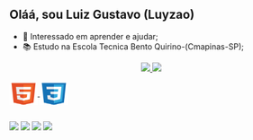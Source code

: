 ## Oláá, sou Luiz Gustavo (Luyzao)

- 👀 Interessado em aprender e ajudar;
- 📚 Estudo na Escola Tecnica Bento Quirino-(Cmapinas-SP);

<div align="center">
  <a href="https://github.com/Luyzao">
  <img height="150em" src="https://github-readme-stats.vercel.app/api?username=luyzao&show_icons=true&theme=midnight-purple&include_all_commits=true&count_private=true"/>
  <img height="150em" src="https://github-readme-stats.vercel.app/api/top-langs?username=luyzao&theme=midnight-purple&hide_border=true&layout=compact&langs_count=7"/>
</div>
  
 <div style="display: incline_block"><br>
  
    
<img align="center" alt="Rafa-HTML" height="40" width="50" src="https://raw.githubusercontent.com/devicons/devicon/master/icons/html5/html5-original.svg">
  <img align="center" alt="Rafa-CSS" height="40" width="50" src="https://raw.githubusercontent.com/devicons/devicon/master/icons/css3/css3-original.svg">
    
          
  </div>
  
  
  ##
<div> 
  <a href="https://instagram.com/Luyzaohp" target="_blank"><img src="https://img.shields.io/badge/-Instagram-%23E4405F?style=for-the-badge&logo=instagram&logoColor=white" target="_blank"></a>
 	<a href="https://www.twitch.tv/preajoga" target="_blank"><img src="https://img.shields.io/badge/Twitch-9146FF?style=for-the-badge&logo=twitch&logoColor=white" target="_blank"></a>
  <a href = "mailto:jhhhhhhh58@gmail.com"><img src="https://img.shields.io/badge/-Gmail-%23333?style=for-the-badge&logo=gmail&logoColor=white" target="_blank"></a>
  <a href="https://www.linkedin.com/in/luiz-gustavo-687b6721b/" target="_blank"><img src="https://img.shields.io/badge/-LinkedIn-%230077B5?style=for-the-badge&logo=linkedin&logoColor=white" target="_blank"></a> 
 

 
</div>
